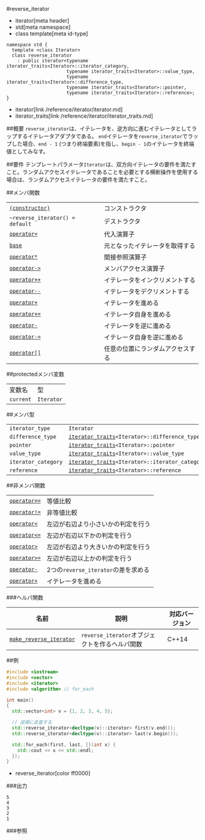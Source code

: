 #reverse_iterator
* iterator[meta header]
* std[meta namespace]
* class template[meta id-type]

```
namespace std {
  template <class Iterator>
  class reverse_iterator
    : public iterator<typename iterator_traits<Iterator>::iterator_category,
                      typename iterator_traits<Iterator>::value_type,
                      typename iterator_traits<Iterator>::difference_type,
                      typename iterator_traits<Iterator>::pointer,
                      typename iterator_traits<Iterator>::reference>;
}
```
* iterator[link /reference/iterator/iterator.md]
* iterator_traits[link /reference/iterator/iterator_traits.md]

##概要
`reverse_iterator`は、イテレータを、逆方向に進むイテレータとしてラップするイテレータアダプタである。
`end`イテレータを`reverse_iterator`でラップした場合、`end - 1` (つまり終端要素)を指し、`begin - 1`のイテレータを終端値としてみなす。


##要件
テンプレートパラメータ`Iterator`は、双方向イテレータの要件を満たすこと。ランダムアクセスイテレータであることを必要とする横断操作を使用する場合は、ランダムアクセスイテレータの要件を満たすこと。


##メンバ関数

| | |
|--------------------------------------------------------------------------------------------------------------------------------------|--------------------------------------------------|
| [`(constructor)`](./reverse_iterator/op_constructor.md) | コンストラクタ |
| `~reverse_iterator() = default` | デストラクタ |
| [`operator=`](./reverse_iterator/op_assign.md) | 代入演算子 |
| [`base`](./reverse_iterator/base.md) | 元となったイテレータを取得する |
| [`operator*`](./reverse_iterator/op_deref.md) | 間接参照演算子 |
| [`operator->`](./reverse_iterator/op_arrow.md) | メンバアクセス演算子 |
| [`operator++`](./reverse_iterator/op_increment.md) | イテレータをインクリメントする |
| [`operator--`](./reverse_iterator/op_decrement.md) | イテレータをデクリメントする |
| [`operator+`](./reverse_iterator/op_unary_plus.md) | イテレータを進める |
| [`operator+=`](./reverse_iterator/op_plus_assign.md) | イテレータ自身を進める |
| [`operator-`](./reverse_iterator/op_unary_minus.md) | イテレータを逆に進める |
| [`operator-=`](./reverse_iterator/op_minus_assign.md) | イテレータ自身を逆に進める |
| [`operator[]`](./reverse_iterator/op_at.md) | 任意の位置にランダムアクセスする |


##protectedメンバ変数

| | |
|----------------------|-----------------------|
| 変数名 | 型 |
| `current` | `Iterator` |


##メンバ型

| | |
|-----------------------------------------|---------------------------------------------------------------------------------------------------------------------------------------------------|
| `iterator_type` | `Iterator` |
| `difference_type` | [`iterator_traits`](/reference/iterator/iterator_traits.md)`<Iterator>::difference_type` |
| `pointer` | [`iterator_traits`](/reference/iterator/iterator_traits.md)`<Iterator>::pointer` |
| `value_type` | [`iterator_traits`](/reference/iterator/iterator_traits.md)`<Iterator>::value_type` |
| `iterator_category` | [`iterator_traits`](/reference/iterator/iterator_traits.md)`<Iterator>::iterator_category` |
| `reference` | [`iterator_traits`](/reference/iterator/iterator_traits.md)`<Iterator>::reference` |


##非メンバ関数

| | |
|-----------------------------------------------------------------------------------------------------------------------------------|--------------------------------------------------------|
| [`operator==`](./reverse_iterator/op_equal.md) | 等値比較 |
| [`operator!=`](./reverse_iterator/op_not_equal.md) | 非等値比較 |
| [`operator<`](./reverse_iterator/op_less.md) | 左辺が右辺より小さいかの判定を行う |
| [`operator<=`](./reverse_iterator/op_less_equal.md) | 左辺が右辺以下かの判定を行う |
| [`operator>`](./reverse_iterator/op_greater.md) | 左辺が右辺より大きいかの判定を行う |
| [`operator>=`](./reverse_iterator/op_greater_equal.md) | 左辺が右辺以上かの判定を行う |
| [`operator-`](./reverse_iterator/op_minus.md) | 2つの`reverse_iterator`の差を求める |
| [`operator+`](./reverse_iterator/op_plus.md) | イテレータを進める |

###ヘルパ関数

| 名前 | 説明 | 対応バージョン |
|------|------|----------------|
| [`make_reverse_iterator`](./make_reverse_iterator.md) | `reverse_iterator`オブジェクトを作るヘルパ関数 | C++14 |


##例
```cpp
#include <iostream>
#include <vector>
#include <iterator>
#include <algorithm> // for_each

int main()
{
  std::vector<int> v = {1, 2, 3, 4, 5};

  // 逆順に走査する
  std::reverse_iterator<decltype(v)::iterator> first(v.end());
  std::reverse_iterator<decltype(v)::iterator> last(v.begin());

  std::for_each(first, last, [](int x) {
    std::cout << x << std::endl;
  });
}
```
* reverse_iterator[color ff0000]

###出力
```
5
4
3
2
1
```

###参照


